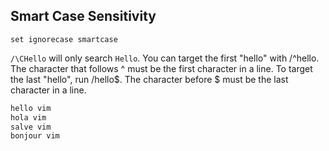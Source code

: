 ## Smart Case Sensitivity
```vimrc
set ignorecase smartcase
```
`/\CHello` will only search `Hello`.
You can target the first "hello" with /^hello. The character that follows ^ must be the first character in a line. To target the last "hello", run /hello$. The character before $ must be the last character in a line.

```txt
hello vim
hola vim
salve vim
bonjour vim
```
